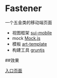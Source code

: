 # Fastener

一个五金类的移动端页面

+ 视图框架 [sui-mobile](http://m.sui.taobao.org/)
+ mock [Mock.js](http://mockjs.com/)
+ 模板 [art-template](https://github.com/aui/artTemplate/)
+ 构建工具 [gruntjs](http://gruntjs.cn/)

##效果

[入口页面](https://soonyh.github.io/fw/cover.html)

    



